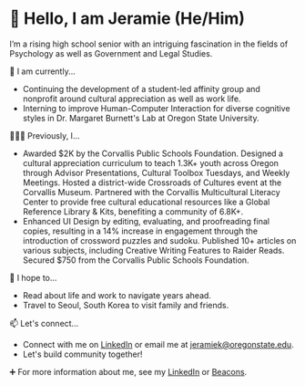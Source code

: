# 👋 Hello, I am Jeramie (He/Him)

I’m a rising high school senior with an intriguing fascination in the fields of Psychology as well as Government and Legal Studies.

 🌱 I am currently...
* Continuing the development of a student-led affinity group and nonprofit around cultural appreciation as well as work life.
* Interning to improve Human-Computer Interaction for diverse cognitive styles in Dr. Margaret Burnett's Lab at Oregon State University.

🧑🏻‍💻 Previously, I...
* Awarded $2K by the Corvallis Public Schools Foundation. Designed a cultural appreciation curriculum to teach 1.3K+ youth across Oregon through Advisor Presentations, Cultural Toolbox Tuesdays, and Weekly Meetings. Hosted a district-wide Crossroads of Cultures event at the Corvallis Museum. Partnered with the Corvallis Multicultural Literacy Center to provide free cultural educational resources like a Global Reference Library & Kits, benefiting a community of 6.8K+.
* Enhanced UI Design by editing, evaluating, and proofreading final copies, resulting in a 14% increase in engagement through the introduction of crossword puzzles and sudoku. Published 10+ articles on various subjects, including Creative Writing Features to Raider Reads. Secured $750 from the Corvallis Public Schools Foundation.

🎯 I hope to...
* Read about life and work to navigate years ahead.
* Travel to Seoul, South Korea to visit family and friends.

📫 Let's connect...
* Connect with me on [LinkedIn](https://www.linkedin.com/in/jeramiedkim/) or email me at jeramiek@oregonstate.edu.
* Let's build community together!

➕ For more information about me, see my [LinkedIn](https://www.linkedin.com/in/jeramiedkim/) or [Beacons](https://beacons.ai/jeramiedkim).

<!---
jeramiedkim/jeramiedkim is a ✨ special ✨ repository because its `README.md` (this file) appears on your GitHub profile.
You can click the Preview link to take a look at your changes.
--->
